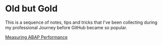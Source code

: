 # Old but Gold

This is a sequence of notes, tips and tricks that I've been collecting during my professional Journey before GitHub became so popular.

[Measuring ABAP Performance](https://github.com/marianalarab/OLDBUTGOLD/blob/main/MeasuringPerformance.md)
